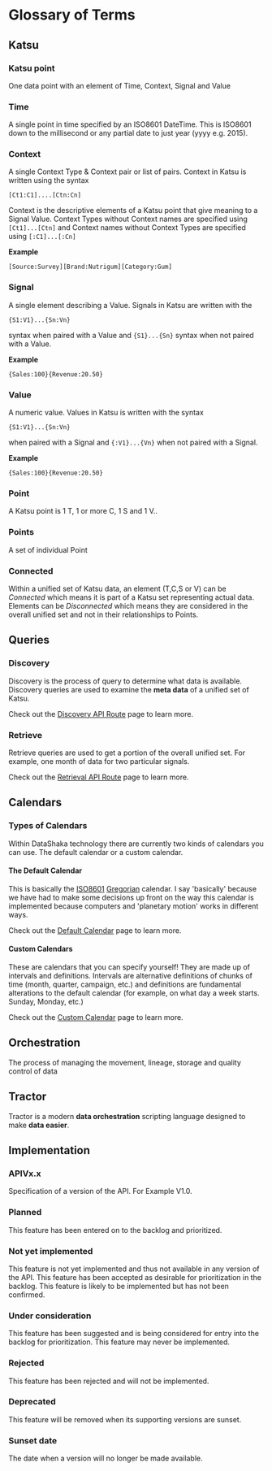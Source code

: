 # Glossary of Terms

## <a id="katsu">Katsu</a>

### Katsu point
One data point with an element of Time, Context, Signal and Value

### Time
A single point in time specified by an ISO8601 DateTime. This is ISO8601 down to the millisecond or any partial date to just year (yyyy e.g. 2015).

### Context
A single Context Type & Context pair or list of pairs. Context in Katsu is written using the syntax
```language-katsu
[Ct1:C1]....[Ctn:Cn]
```
Context is the descriptive elements of a Katsu point that give meaning to a Signal Value. Context Types without Context names are specified using `[Ct1]...[Ctn]` and Context names without Context Types are specified using `[:C1]...[:Cn]`

**Example**

```language-katsu
[Source:Survey][Brand:Nutrigum][Category:Gum]
```
### Signal
A single element describing a Value. Signals in Katsu are written with the
```language-katsu
{S1:V1}...{Sn:Vn}
```
syntax when paired with a Value and `{S1}...{Sn}` syntax when not paired with a Value.

**Example**
```language-katsu
{Sales:100}{Revenue:20.50}
```

### Value
A numeric value. Values in Katsu is written with the syntax
```language-katsu
{S1:V1}...{Sn:Vn}
```
when paired with a Signal and `{:V1}...{Vn}` when not paired with a Signal.

**Example**

```language-katsu
{Sales:100}{Revenue:20.50}
```

### Point

A Katsu point is 1 T, 1 or more C, 1 S and 1 V..

### Points

A set of individual Point

### Connected

Within a unified set of Katsu data, an element (T,C,S or V) can be *Connected* which means it is part of a Katsu set representing actual data. Elements can be *Disconnected* which means they are considered in the overall unified set and not in their relationships to Points.


## <a id="queries">Queries</a>


### Discovery
Discovery is the process of query to determine what data is available. Discovery queries are used to examine the **meta data** of a unified set of Katsu.

Check out the [Discovery API Route](routes/discovery.md) page to learn more.

### Retrieve
Retrieve queries are used to get a portion of the overall unified set. For example, one month of data for two particular signals.

Check out the [Retrieval API Route](routes/retrieve.md) page to learn more.


## <a id="calendars">Calendars</a>

### <a id="type-cal">Types of Calendars</a>
Within DataShaka technology there are currently two kinds of calendars you can use. The default calendar or a custom calendar.

#### <a id="default-cal">The Default Calendar</a>
This is basically the [ISO8601](#iso8601) [Gregorian](http://en.wikipedia.org/wiki/Gregorian_calendar) calendar. I say 'basically' because we have had to make some decisions up front on the way this calendar is implemented because computers and 'planetary motion' works in different ways.

Check out the [Default Calendar](calendars/defaultcalendar.md) page to learn more.

#### <a id="custom-cal">Custom Calendars</a>
These are calendars that you can specify yourself! They are made up of intervals and definitions. Intervals are alternative definitions of chunks of time (month, quarter, campaign, etc.) and definitions are fundamental alterations to the default calendar (for example, on what day a week starts. Sunday, Monday, etc.)

Check out the [Custom Calendar](calendars/customcalendar.md) page to learn more.

## <a id="orchestration">Orchestration</a>

The process of managing the movement, lineage, storage and quality control of data

## <a id="tractor">Tractor</a>

Tractor is a modern **data orchestration** scripting language designed to make **data easier**.


## <a id="implementation">Implementation</a>

### APIVx.x

Specification of a version of the API. For Example V1.0.

### Planned

This feature has been entered on to the backlog and prioritized.

### Not yet implemented
This feature is not yet implemented and thus not available in any version of the API. This feature has been accepted as desirable for prioritization in the backlog. This feature is likely to be implemented but has not been confirmed.

### Under consideration
This feature has been suggested and is being considered for entry into the backlog for prioritization. This feature may never be implemented.

### Rejected
This feature has been rejected and will not be implemented.

### Deprecated
This feature will be removed when its supporting versions are sunset.

### Sunset date
The date when a version will no longer be made available.

